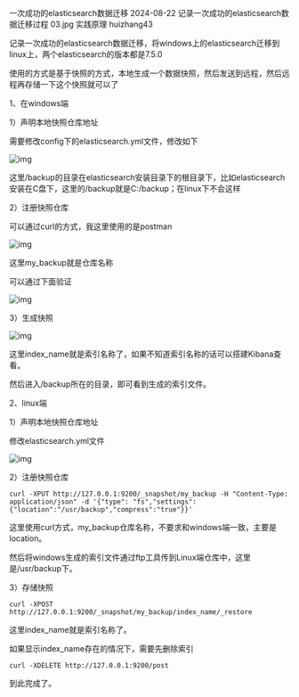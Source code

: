 一次成功的elasticsearch数据迁移
2024-08-22
记录一次成功的elasticsearch数据迁移过程
03.jpg
实践原理
huizhang43

记录一次成功的elasticsearch数据迁移，将windows上的elasticsearch迁移到linux上，两个elasticsearch的版本都是7.5.0

使用的方式是基于快照的方式，本地生成一个数据快照，然后发送到远程，然后远程再存储一下这个快照就可以了

1、在windows端

1）声明本地快照仓库地址

需要修改config下的elasticsearch.yml文件，修改如下

![img](http://pcc.huitogo.club/cd1d04bc756f62fd23328f0703e541c2)

这里/backup的目录在elasticsearch安装目录下的根目录下，比如elasticsearch安装在C盘下，这里的/backup就是C:/backup；在linux下不会这样



2）注册快照仓库

可以通过curl的方式，我这里使用的是postman

![img](http://pcc.huitogo.club/df11aae2d98fac39986647ab15509763)

这里my_backup就是仓库名称

可以通过下面验证

![img](http://pcc.huitogo.club/76b2597b6e8bb0a2a66000e748ea0add)



3）生成快照

![img](http://pcc.huitogo.club/0153c70e698d13a14dfba9fc3be90bc7)

这里index_name就是索引名称了，如果不知道索引名称的话可以搭建Kibana查看。

然后进入/backup所在的目录，即可看到生成的索引文件。



2、linux端

1）声明本地快照仓库地址

修改elasticsearch.yml文件

![img](http://pcc.huitogo.club/1cc3ccf5c0727ec4f9a3f8c60006f5d6)



2）注册快照仓库

```
curl -XPUT http://127.0.0.1:9200/_snapshot/my_backup -H "Content-Type: application/json" -d '{"type": "fs","settings":{"location":"/usr/backup","compress":"true"}}'
```

这里使用curl方式，my_backup仓库名称，不要求和windows端一致，主要是location。

然后将windows生成的索引文件通过ftp工具传到Linux端仓库中，这里是/usr/backup下。



3）存储快照

```
curl -XPOST http://127.0.0.1:9200/_snapshot/my_backup/index_name/_restore
```

这里index_name就是索引名称了。



如果显示index_name存在的情况下，需要先删除索引

```
curl -XDELETE http://127.0.0.1:9200/post
```



到此完成了。